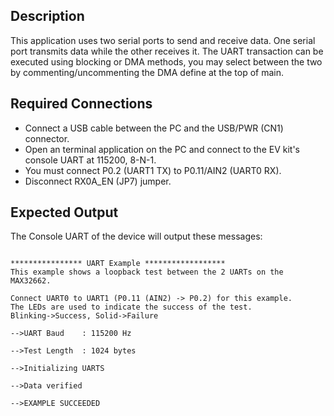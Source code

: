 ## Description

This application uses two serial ports to send and receive data.  One serial port transmits data while the other receives it. The UART transaction can be executed using blocking or DMA methods, you may select between the two by commenting/uncommenting the DMA define at the top of main.

## Required Connections
-   Connect a USB cable between the PC and the USB/PWR (CN1) connector.
-   Open an terminal application on the PC and connect to the EV kit's console UART at 115200, 8-N-1.
-   You must connect P0.2 (UART1 TX) to P0.11/AIN2 (UART0 RX).
-   Disconnect RX0A_EN (JP7) jumper.

## Expected Output

The Console UART of the device will output these messages:

```

**************** UART Example ******************
This example shows a loopback test between the 2 UARTs on the MAX32662.

Connect UART0 to UART1 (P0.11 (AIN2) -> P0.2) for this example.
The LEDs are used to indicate the success of the test.
Blinking->Success, Solid->Failure

-->UART Baud    : 115200 Hz

-->Test Length  : 1024 bytes

-->Initializing UARTS

-->Data verified

-->EXAMPLE SUCCEEDED
```

